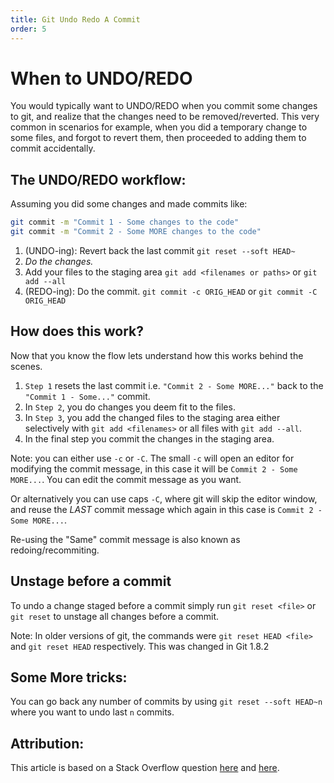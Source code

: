 ```yaml
---
title: Git Undo Redo A Commit
order: 5
---
```

# When to UNDO/REDO

You would typically want to UNDO/REDO when you commit some changes to git, and realize that the changes need to be removed/reverted. This very common in scenarios for example, when you did a temporary change to some files, and forgot to revert them, then proceeded to adding them to commit accidentally.

## The UNDO/REDO workflow:

Assuming you did some changes and made commits like:

```sh
git commit -m "Commit 1 - Some changes to the code"
git commit -m "Commit 2 - Some MORE changes to the code"
```

1. (UNDO-ing): Revert back the last commit `git reset --soft HEAD~`
2. _Do the changes._
3. Add your files to the staging area `git add <filenames or paths>` or `git add --all`
4. (REDO-ing): Do the commit. `git commit -c ORIG_HEAD` or `git commit -C ORIG_HEAD`

## How does this work?

Now that you know the flow lets understand how this works behind the scenes.

1. `Step 1` resets the last commit i.e. `"Commit 2 - Some MORE..."` back to the `"Commit 1 - Some..."` commit.
2. In `Step 2`, you do changes you deem fit to the files.
3. In `Step 3`, you add the changed files to the staging area either selectively with `git add <filenames>` or all files with `git add --all`.
4. In the final step you commit the changes in the staging area.

Note: you can either use `-c` or `-C`. The small `-c` will open an editor for modifying the commit message, in this case it will be `Commit 2 - Some MORE...`. You can edit the commit message as you want.

Or alternatively you can use caps `-C`, where git will skip the editor window, and reuse the _LAST_ commit message which again in this case is `Commit 2 - Some MORE...`.

Re-using the "Same" commit message is also known as redoing/recommiting.

## Unstage before a commit

To undo a change staged before a commit simply run `git reset <file>` or `git reset` to unstage all changes before a commit.

Note: In older versions of git, the commands were `git reset HEAD <file>` and `git reset HEAD` respectively. This was changed in Git 1.8.2

## Some More tricks:

You can go back any number of commits by using `git reset --soft HEAD~n` where you want to undo last `n` commits.

## Attribution:

This article is based on a Stack Overflow question [here](http://stackoverflow.com/questions/927358/how-do-you-undo-the-last-commit/927386#927386) and [here](http://stackoverflow.com/questions/348170/undo-git-add-before-commit/348234#348234).
